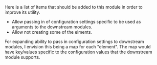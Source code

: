 Here is a list of items that should be added to this module in order to improve its utility.
 * Allow passing in of configuration settings specific to be used as arguments to the downstream modules.
 * Allow not creating some of the elments.

For expanding ability to pass in configuration settings to downstream modules, I envision this being a map for each "element".  The map would have key/values specific to the configuration values that the downstream module supports.


